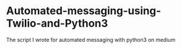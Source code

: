 # Automated-messaging-using-Twilio-and-Python3
The script I wrote for automated messaging with python3 on medium

